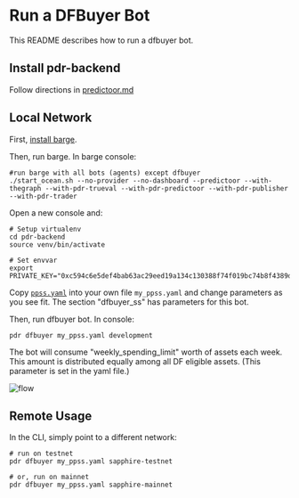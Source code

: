 <!--
Copyright 2023 Ocean Protocol Foundation
SPDX-License-Identifier: Apache-2.0
-->

# Run a DFBuyer Bot

This README describes how to run a dfbuyer bot.

## Install pdr-backend

Follow directions in [predictoor.md](predictoor.md)

## Local Network

First, [install barge](barge.md#install-barge).

Then, run barge. In barge console:

```console
#run barge with all bots (agents) except dfbuyer
./start_ocean.sh --no-provider --no-dashboard --predictoor --with-thegraph --with-pdr-trueval --with-pdr-predictoor --with-pdr-publisher --with-pdr-trader
```

Open a new console and:

```
# Setup virtualenv
cd pdr-backend
source venv/bin/activate

# Set envvar
export PRIVATE_KEY="0xc594c6e5def4bab63ac29eed19a134c130388f74f019bc74b8f4389df2837a58"
```

Copy [`ppss.yaml`](../ppss.yaml) into your own file `my_ppss.yaml` and change parameters as you see fit. The section "dfbuyer_ss" has parameters for this bot.

Then, run dfbuyer bot. In console:

```console
pdr dfbuyer my_ppss.yaml development
```

The bot will consume "weekly_spending_limit" worth of assets each week. This amount is distributed equally among all DF eligible assets. (This parameter is set in the yaml file.)

![flow](https://user-images.githubusercontent.com/25263018/269256707-566b9f5d-7e97-4549-b483-2a6700826769.png)

## Remote Usage

In the CLI, simply point to a different network:

```console
# run on testnet
pdr dfbuyer my_ppss.yaml sapphire-testnet

# or, run on mainnet
pdr dfbuyer my_ppss.yaml sapphire-mainnet
```
